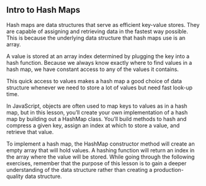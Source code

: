 ## Intro to Hash Maps

Hash maps are data structures that serve as efficient key-value stores. They are capable of assigning and retrieving data in the fastest way possible. This is because the underlying data structure that hash maps use is an array.

A value is stored at an array index determined by plugging the key into a hash function. Because we always know exactly where to find values in a hash map, we have constant access to any of the values it contains.

This quick access to values makes a hash map a good choice of data structure whenever we need to store a lot of values but need fast look-up time.

In JavaScript, objects are often used to map keys to values as in a hash map, but in this lesson, you’ll create your own implementation of a hash map by building out a HashMap class. You’ll build methods to hash and compress a given key, assign an index at which to store a value, and retrieve that value.

To implement a hash map, the HashMap constructor method will create an empty array that will hold values. A hashing function will return an index in the array where the value will be stored. While going through the following exercises, remember that the purpose of this lesson is to gain a deeper understanding of the data structure rather than creating a production-quality data structure.
